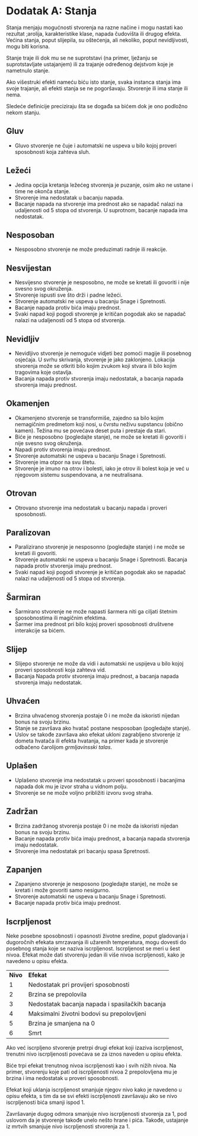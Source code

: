 
# Dodatak A: Stanja

Stanja menjaju mogućnosti stvorenja na razne načine i mogu nastati kao rezultat ;arolija, karakteristike klase, napada čudovišta ili drugog efekta. Većina stanja, poput slijepila, su oštećenja, ali nekoliko, poput nevidljivosti, mogu biti korisna.

Stanje traje ili dok mu se ne suprotstavi (na primer, lježanju se suprotstavljate ustajanjem) ili za trajanje određenog dejstvom koje je nametnulo stanje.

Ako višestruki efekti nameću biću isto stanje, svaka instanca stanja ima svoje trajanje, ali efekti stanja se ne pogoršavaju. Stvorenje ili ima stanje ili nema.

Sledeće definicije preciziraju šta se događa sa bićem dok je ono podložno nekom stanju.


## Gluv

* Gluvo stvorenje ne čuje i automatski ne uspeva u bilo kojoj proveri sposobnosti koja zahteva sluh.


## Ležeći

* Jedina opcija kretanja ležećeg stvorenja je puzanje, osim ako ne ustane i time ne okonča stanje.
* Stvorenje ima nedostatak u bacanju napada.
* Bacanje napada na stvorenje ima prednost ako se napadač nalazi na udaljenosti od 5 stopa od stvorenja. U suprotnom, bacanje napada ima nedostatak.


## Nesposoban

* Nesposobno stvorenje ne može preduzimati radnje ili reakcije.


## Nesvijestan

* Nesvijesno stvorenje je nesposobno, ne može se kretati ili govoriti i nije svesno svog okruženja.
* Stvorenje ispusti sve što drži i padne ležeći.
* Stvorenje automatski ne uspeva u bacanju Snage i Spretnosti.
* Bacanje napada protiv bića imaju prednost.
* Svaki napad koji pogodi stvorenje je kritičan pogodak ako se napadač nalazi na udaljenosti od 5 stopa od stvorenja.


## Nevidljiv

* Nevidljivo stvorenje je nemoguće vidjeti bez pomoći magije ili posebnog osjećaja. U svrhu skrivanja, stvorenje je jako zaklonjeno. Lokacija stvorenja može se otkriti bilo kojim zvukom koji stvara ili bilo kojim tragovima koje ostavlja.
* Bacanja napada protiv stvorenja imaju nedostatak, a bacanja napada stvorenja imaju prednost.


## Okamenjen

* Okamenjeno stvorenje se transformiše, zajedno sa bilo kojim nemagičnim predmetom koji nosi, u čvrstu neživu supstancu (obično kamen). Težina mu se povećava deset puta i prestaje da stari.
* Biće je nesposobno (pogledajte stanje), ne može se kretati ili govoriti i nije svesno svog okruženja.
* Napadi protiv stvorenja imaju prednost.
* Stvorenje automatski ne uspeva u bacanju Snage i Spretnosti.
* Stvorenje ima otpor na svu štetu.
* Stvorenje je imuno na otrov i bolesti, iako je otrov ili bolest koja je već u njegovom sistemu suspendovana, a ne neutralisana.


## Otrovan

* Otrovano stvorenje ima nedostatak u bacanju napada i proveri sposobnosti.


## Paralizovan

* Paralizirano stvorenje je nesposonno (pogledajte stanje) i ne može se kretati ili govoriti.
* Stvorenje automatski ne uspeva u bacanju Snage i Spretnosti. Bacanja napada protiv stvorenja imaju prednost.
* Svaki napad koji pogodi stvorenje je kritičan pogodak ako se napadač nalazi na udaljenosti od 5 stopa od stvorenja.


## Šarmiran

* Šarmirano stvorenje ne može napasti šarmera niti ga ciljati štetnim sposobnostima ili magičnim efektima.
* Šarmer ima prednost pri bilo kojoj proveri sposobnosti društvene interakcije sa bićem.


## Slijep

* Slijepo stvorenje ne može da vidi i automatski ne uspijeva u bilo kojoj proveri sposobnosti koja zahteva vid.
* Bacanja Napada protiv stvorenja imaju prednost, a bacanja napada stvorenja imaju nedostatak.


## Uhvaćen

* Brzina uhvaćenog stvorenja postaje 0 i ne može da iskoristi nijedan bonus na svoju brzinu.
* Stanje se završava ako hvatač postane nesposoban (pogledajte stanje).
* Uslov se takođe završava ako efekat ukloni zagrabljeno stvorenje iz dometa hvatača ili efekta hvatanja, na primer kada je stvorenje odbačeno čarolijom _grmljavinsski talas_.


## Uplašen

* Uplašeno stvorenje ima nedostatak u proveri sposobnosti i bacanjima napada dok mu je izvor straha u vidnom polju.
* Stvorenje se ne može voljno približiti izvoru svog straha.


## Zadržan

* Brzina zadržanog stvorenja postaje 0 i ne može da iskoristi nijedan bonus na svoju brzinu.
* Bacanje napada protiv bića imaju prednost, a bacanja napada stvorenja imaju nedostatak.
* Stvorenje ima nedostatak pri bacanju spasa Spretnosti.


## Zapanjen

* Zapanjeno stvorenje je nesposono (pogledajte stanje), ne može se kretati i može govoriti samo nesigurno.
* Stvorenje automatski ne uspeva u bacanju Snage i Spretnosti.
* Bacanje napada protiv bića imaju prednost.


## Iscrpljenost

Neke posebne sposobnosti i opasnosti životne sredine, poput gladovanja i dugoročnih efekata smrzavanja ili užarenih temperatura, mogu dovesti do posebnog stanja koje se naziva iscrpljenost. Iscrpljenost se meri u šest nivoa. Efekat može dati stvorenju jedan ili više nivoa iscrpljenosti, kako je navedeno u opisu efekta.

<table>
    <tr>
        <td> <strong> Nivo </strong>
        </td>
        <td> <strong> Efekat </strong>
        </td>
    </tr>
    <tr>
        <td> 1
        </td>
        <td> Nedostatak pri provijeri sposobnosti
        </td>
    </tr>
    <tr>
        <td> 2
        </td>
        <td> Brzina se prepolovila
        </td>
    </tr>
    <tr>
        <td> 3
        </td>
        <td> Nedostatak bacanja napada i spasilačkih bacanja
        </td>
    </tr>
    <tr>
        <td> 4
        </td>
        <td> Maksimalni životni bodovi su prepolovljeni
        </td>
    </tr>
    <tr>
        <td> 5
        </td>
        <td> Brzina je smanjena na 0
        </td>
    </tr>
    <tr>
        <td> 6
        </td>
        <td> Smrt
        </td>
    </tr>
</table>

Ako već iscrpljeno stvorenje pretrpi drugi efekat koji izaziva iscrpljenost, trenutni nivo iscrpljenosti povećava se za iznos naveden u opisu efekta.

Biće trpi efekat trenutnog nivoa iscrpljenosti kao i svih nižih nivoa. Na primer, stvorenju koje pati od iscrpljenosti nivoa 2 prepolovljena mu je brzina i ima nedostatak u proveri sposobnosti.

Efekat koji uklanja iscrpljenost smanjuje njegov nivo kako je navedeno u opisu efekta, s tim da se svi efekti iscrpljenosti završavaju ako se nivo iscrpljenosti bića smanji ispod 1.

Završavanje dugog odmora smanjuje nivo iscrpljenosti stvorenja za 1, pod uslovom da je stvorenje takođe unelo nešto hrane i pića. Takođe, ustajanje iz mrtvih smanjuje nivo iscrpljenosti stvorenja za 1.